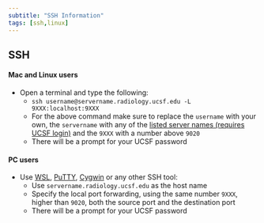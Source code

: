 ```yaml
---
subtitle: "SSH Information"
tags: [ssh,linux]
---
```


## SSH

#### Mac and Linux users

- Open a terminal and type the following:
  - `ssh username@servername.radiology.ucsf.edu -L 9XXX:localhost:9XXX`
  - For the above command make sure to replace the `username` with your own, the  `servername` with any of the [listed server names (requires UCSF login)][ucsfservers] and the `9XXX` with a number above `9020`
  - There will be a prompt for your UCSF password  

#### PC users

- Use [WSL], [PuTTY], [Cygwin] or any other SSH tool:
  - Use `servername.radiology.ucsf.edu` as the host name
  - Specify the local port forwarding, using the same number `9XXX`, higher than `9020`, both the source port and the destination port
  - There will be a prompt for your UCSF password

<!-- Links -->
[ucsfservers]: https://ucsf.box.com/s/yx3hv4trm4kniy1in0op2y7nzeukouf2
[wsl]: https://docs.microsoft.com/en-us/windows/wsl/install-win10
[putty]: https://www.ssh.com/ssh/putty/download
[cygwin]: https://cygwin.com/install.html

